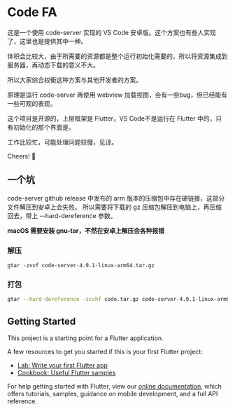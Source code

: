 # Code FA

这是一个使用 code-server 实现的 VS Code 安卓版。这个方案也有些人实现了，这里也是提供其中一种。

体积会比较大，由于所需要的资源都是整个运行初始化需要的，所以将资源集成到服务器，再动态下载的意义不大。

所以大家综合权衡这种方案与其他开发者的方案。

原理是运行 code-server 再使用 webview 加载视图，会有一些bug，但已经能有一些可观的表现。

这个项目是开源的，上层框架是 Flutter，VS Code不是运行在 Flutter 中的，只有初始化的那个界面是。

工作比较忙，可能处理问题较慢，见谅。

Cheers! 🍻

## 一个坑
code-server github release 中发布的 arm 版本的压缩包中存在硬链接，这部分文件解压到安卓上会失败。
所以需要将下载的 gz 压缩包解压到电脑上，再压缩回去，带上 --hard-dereference 参数。

**macOS 需要安装 gnu-tar，不然在安卓上解压会各种报错**
### 解压
```
gtar -zxvf code-server-4.9.1-linux-arm64.tar.gz
```
### 打包

```sh
gtar --hard-dereference -zcvhf code.tar.gz code-server-4.9.1-linux-arm64
```

## Getting Started

This project is a starting point for a Flutter application.

A few resources to get you started if this is your first Flutter project:

- [Lab: Write your first Flutter app](https://flutter.dev/docs/get-started/codelab)
- [Cookbook: Useful Flutter samples](https://flutter.dev/docs/cookbook)

For help getting started with Flutter, view our
[online documentation](https://flutter.dev/docs), which offers tutorials,
samples, guidance on mobile development, and a full API reference.
